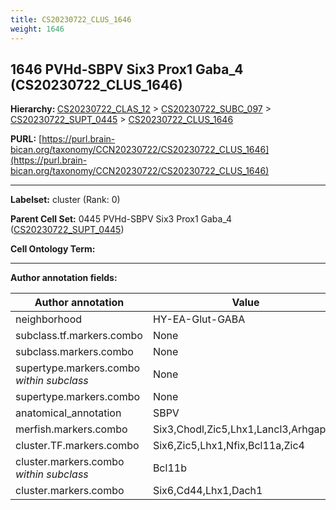 ```yaml
---
title: CS20230722_CLUS_1646
weight: 1646
---
```

## 1646 PVHd-SBPV Six3 Prox1 Gaba_4 (CS20230722_CLUS_1646)
<b>Hierarchy: </b>
[CS20230722_CLAS_12](../CS20230722_CLAS_12) >
[CS20230722_SUBC_097](../CS20230722_SUBC_097) >
[CS20230722_SUPT_0445](../CS20230722_SUPT_0445) >
[CS20230722_CLUS_1646](../CS20230722_CLUS_1646)

**PURL:** [https://purl.brain-bican.org/taxonomy/CCN20230722/CS20230722_CLUS_1646](https://purl.brain-bican.org/taxonomy/CCN20230722/CS20230722_CLUS_1646)

---


**Labelset:** cluster (Rank: 0)

**Parent Cell Set:** 0445 PVHd-SBPV Six3 Prox1 Gaba_4 ([CS20230722_SUPT_0445](../CS20230722_SUPT_0445))



**Cell Ontology Term:** 

[MARKER GENES.]: #


---

[TRANSFERRED ANNOTATIONS.]: #


[AUTHOR ANNOTATION FIELDS.]: #


**Author annotation fields:**

| Author annotation | Value |
|-------------------|-------|
|neighborhood|HY-EA-Glut-GABA|
|subclass.tf.markers.combo|None|
|subclass.markers.combo|None|
|supertype.markers.combo _within subclass_|None|
|supertype.markers.combo|None|
|anatomical_annotation|SBPV|
|merfish.markers.combo|Six3,Chodl,Zic5,Lhx1,Lancl3,Arhgap36|
|cluster.TF.markers.combo|Six6,Zic5,Lhx1,Nfix,Bcl11a,Zic4|
|cluster.markers.combo _within subclass_|Bcl11b|
|cluster.markers.combo|Six6,Cd44,Lhx1,Dach1|
